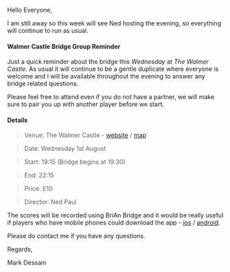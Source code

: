 Hello Everyone,

I am still away so this week will see Ned hosting the evening, so everything will continue to run as usual.

####  Walmer Castle Bridge Group Reminder

Just a quick reminder about the bridge this _Wednesday_ at _The Walmer Castle_. As usual it will continue to be a gentle duplicate where everyone is welcome and I will be available throughout the evening to answer any bridge related questions.

Please feel free to attend even if you do not have a partner, we will make sure to pair you up with another player before we start.

#### Details

> Venue: The Walmer Castle - [website](https://www.walmercastlenottinghill.co.uk/) / [map](https://goo.gl/maps/QcMgQpUAovE2)

> Date: Wednesday 1st August

> Start: 19:15 (Bridge begins at 19:30)

> End: 22:15

> Price: &pound;10

> Director: Ned Paul

The scores will be recorded using BriAn Bridge and it would be really useful if players who have mobile phones could download the app - [ios](https://itunes.apple.com/gb/app/free-brian-bridge-client/id576769349?mt=8) / [android](https://play.google.com/store/apps/details?id=freebrian.com&hl=en_GB).

Please do contact me if you have any questions.

Regards,

Mark Dessain
